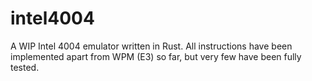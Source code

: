 # intel4004
A WIP Intel 4004 emulator written in Rust. All instructions have been implemented apart from WPM (E3) so far, but very few have been fully tested.
